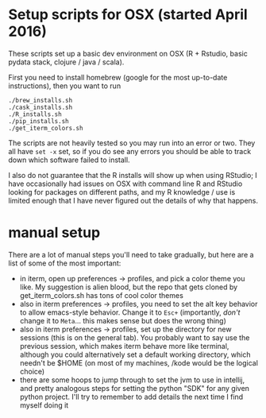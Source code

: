# Setup scripts for OSX (started April 2016)

These scripts set up a basic dev environment on OSX
(R + Rstudio, basic pydata stack, clojure / java / scala).

First you need to install homebrew (google for the most
up-to-date instructions), then you want to run
```
./brew_installs.sh
./cask_installs.sh
./R_installs.sh
./pip_installs.sh
./get_iterm_colors.sh
```

The scripts are not heavily tested so you may run into
an error or two. They all have `set -x` set, so if you do
see any errors you should be able to track down which
software failed to install.

I also do not guarantee that the R installs will show up
when using RStudio; I have occasionally had issues on OSX
with command line R and RStudio looking for packages on
different paths, and my R knowledge / use is limited enough
that I have never figured out the details of why that happens.

# manual setup

There are a lot of manual steps you'll need to take gradually,
but here are a list of some of the most important:
  - in iterm, open up preferences -> profiles, and pick a color theme you like.
    My suggestion is alien blood, but the repo that gets cloned by
    get_iterm_colors.sh has tons of cool color themes
  - also in iterm preferences -> profiles, you need to set the alt key
    behavior to allow emacs-style behavior. Change it to `Esc+` (importantly,
    *don't* change it to `Meta`... this makes sense but does the wrong
    thing)
  - also in iterm preferences -> profiles, set up the directory for new
    sessions (this is on the general tab). You probably want to say use the
    previous session, which makes iterm behave more like terminal, although
    you could alternatively set a default working directory, which needn't
    be $HOME (on most of my machines, /kode would be the logical choice)
  - there are some hoops to jump through to set the jvm to use in intellij,
    and pretty analogous steps for setting the python "SDK" for any given
    python project. I'll try to remember to add details the next time I
    find myself doing it
